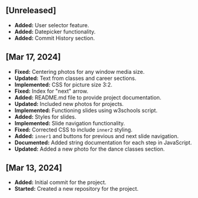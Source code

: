 ## [Unreleased]

- **Added:** User selector feature.
- **Added:** Datepicker functionality.
- **Added:** Commit History section.

## [Mar 17, 2024]

- **Fixed:** Centering photos for any window media size.
- **Updated:** Text from classes and career sections.
- **Implemented:** CSS for picture size 3:2.
- **Fixed:** Index for "next" arrow.
- **Added:** README.md file to provide project documentation.
- **Updated:** Included new photos for projects.
- **Implemented:** Functioning slides using w3schools script.
- **Added:** Styles for slides.
- **Implemented:** Slide navigation functionality.
- **Fixed:** Corrected CSS to include `inner2` styling.
- **Added:** `inner1` and buttons for previous and next slide navigation.
- **Documented:** Added string documentation for each step in JavaScript.
- **Updated:** Added a new photo for the dance classes section.

## [Mar 13, 2024]

- **Added:** Initial commit for the project.
- **Started:** Created a new repository for the project.